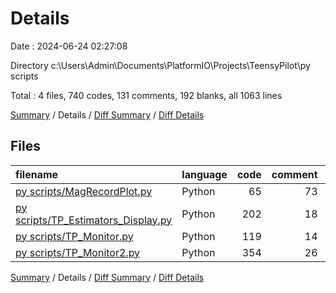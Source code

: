 # Details

Date : 2024-06-24 02:27:08

Directory c:\\Users\\Admin\\Documents\\PlatformIO\\Projects\\TeensyPilot\\py scripts

Total : 4 files,  740 codes, 131 comments, 192 blanks, all 1063 lines

[Summary](results.md) / Details / [Diff Summary](diff.md) / [Diff Details](diff-details.md)

## Files
| filename | language | code | comment | blank | total |
| :--- | :--- | ---: | ---: | ---: | ---: |
| [py scripts/MagRecordPlot.py](/py%20scripts/MagRecordPlot.py) | Python | 65 | 73 | 40 | 178 |
| [py scripts/TP_Estimators_Display.py](/py%20scripts/TP_Estimators_Display.py) | Python | 202 | 18 | 49 | 269 |
| [py scripts/TP_Monitor.py](/py%20scripts/TP_Monitor.py) | Python | 119 | 14 | 35 | 168 |
| [py scripts/TP_Monitor2.py](/py%20scripts/TP_Monitor2.py) | Python | 354 | 26 | 68 | 448 |

[Summary](results.md) / Details / [Diff Summary](diff.md) / [Diff Details](diff-details.md)